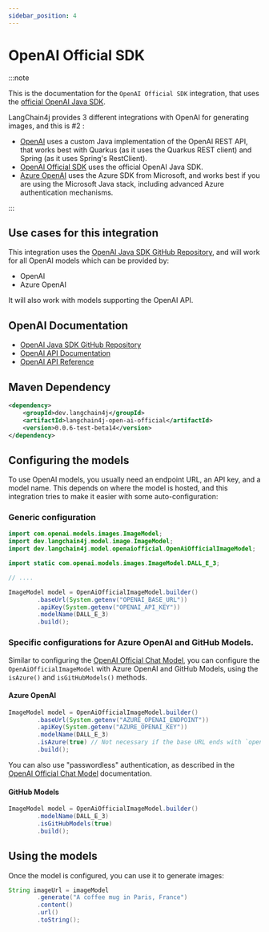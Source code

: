 ```yaml
---
sidebar_position: 4
---
```


# OpenAI Official SDK

:::note

This is the documentation for the `OpenAI Official SDK` integration, that uses the [official OpenAI Java SDK](https://github.com/openai/openai-java).

LangChain4j provides 3 different integrations with OpenAI for generating images, and this is #2 :

- [OpenAI](/integrations/language-models/open-ai) uses a custom Java implementation of the OpenAI REST API, that works best with Quarkus (as it uses the Quarkus REST client) and Spring (as it uses Spring's RestClient).
- [OpenAI Official SDK](/integrations/language-models/open-ai-official) uses the official OpenAI Java SDK.
- [Azure OpenAI](/integrations/language-models/azure-open-ai) uses the Azure SDK from Microsoft, and works best if you are using the Microsoft Java stack, including advanced Azure authentication mechanisms.

:::

## Use cases for this integration

This integration uses the [OpenAI Java SDK GitHub Repository](https://github.com/openai/openai-java), and will work for all OpenAI models which can be provided by:

- OpenAI
- Azure OpenAI

It will also work with models supporting the OpenAI API.

## OpenAI Documentation

- [OpenAI Java SDK GitHub Repository](https://github.com/openai/openai-java)
- [OpenAI API Documentation](https://platform.openai.com/docs/introduction)
- [OpenAI API Reference](https://platform.openai.com/docs/api-reference)

## Maven Dependency

```xml
<dependency>
    <groupId>dev.langchain4j</groupId>
    <artifactId>langchain4j-open-ai-official</artifactId>
    <version>0.0.6-test-beta14</version>
</dependency>
```

## Configuring the models

To use OpenAI models, you usually need an endpoint URL, an API key, and a model name. This depends on where the model is hosted, and this integration tries
to make it easier with some auto-configuration:

### Generic configuration

```java
import com.openai.models.images.ImageModel;
import dev.langchain4j.model.image.ImageModel;
import dev.langchain4j.model.openaiofficial.OpenAiOfficialImageModel;

import static com.openai.models.images.ImageModel.DALL_E_3;

// ....

ImageModel model = OpenAiOfficialImageModel.builder()
        .baseUrl(System.getenv("OPENAI_BASE_URL"))
        .apiKey(System.getenv("OPENAI_API_KEY"))
        .modelName(DALL_E_3)
        .build();
```

### Specific configurations for Azure OpenAI and GitHub Models.

Similar to configuring the [OpenAI Official Chat Model](/integrations/language-models/open-ai-official), you can configure the `OpenAiOfficialImageModel` with
Azure OpenAI and GitHub Models, using the `isAzure()` and `isGitHubModels()` methods.

#### Azure OpenAI

```java
ImageModel model = OpenAiOfficialImageModel.builder()
        .baseUrl(System.getenv("AZURE_OPENAI_ENDPOINT"))
        .apiKey(System.getenv("AZURE_OPENAI_KEY"))
        .modelName(DALL_E_3)
        .isAzure(true) // Not necessary if the base URL ends with `openai.azure.com`
        .build();
```

You can also use "passwordless" authentication, as described in the [OpenAI Official Chat Model](/integrations/language-models/open-ai-official) documentation.

#### GitHub Models

```java
ImageModel model = OpenAiOfficialImageModel.builder()
        .modelName(DALL_E_3)
        .isGitHubModels(true)
        .build();
```

## Using the models

Once the model is configured, you can use it to generate images:

```java
String imageUrl = imageModel
        .generate("A coffee mug in Paris, France")
        .content()
        .url()
        .toString();
```
